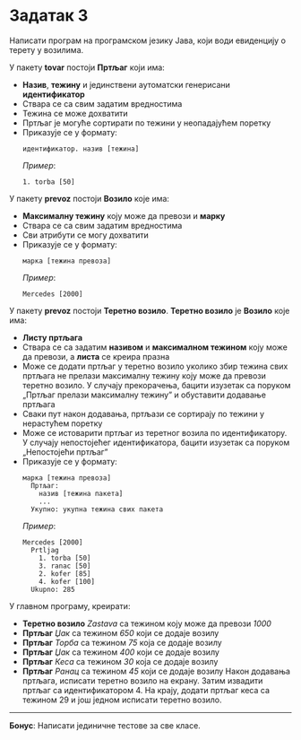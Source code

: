 # Задатак 3

Написати програм на програмском језику Јава, који води евиденцију о терету у возилима.

У пакету **tovar** постоји **Пртљаг** који има:
* **Назив**, **тежину** и јединствени аутоматски генерисани **идентификатор**
* Ствара се са свим задатим вредностима
* Тежина се може дохватити
* Пртљаг је могуће сортирати по тежини у неопадајућем поретку
* Приказује се у формату:
  ```
  идентификатор. назив [тежина]
  ```
  *Пример*: 
  ```
  1. torba [50]
  ```

У пакету **prevoz** постоји **Возило** које има:
* **Максималну тежину** коју може да превози и **марку**
* Ствара се са свим задатим вредностима
* Сви атрибути се могу дохватити
* Приказује се у формату:
  ```
  марка [тежина превоза]
  ```
  *Пример*:
  ```
  Mercedes [2000]
  ```

У пакету **prevoz** постоји **Теретно возило**. **Теретно возило** је **Возило** које има:
* **Листу пртљага**
* Ствара се са задатим **називом** и **максималном тежином** коју може да превози, а **листа** се креира празна
* Може се додати пртљаг у теретно возило уколико збир тежина свих пртљага не прелази максималну тежину коју може да превози теретно возило.
  У случају прекорачења, бацити изузетак са поруком „Пртљаг прелази максималну тежину” и обуставити додавање пртљага
* Сваки пут након додавања, пртљази се сортирају по тежини у нерастућем поретку
* Може се истоварити пртљаг из теретног возила по идентификатору.
  У случају непостојећег идентификатора, бацити изузетак са поруком „Непостојећи пртљаг”
* Приказује се у формату:
  ```
  марка [тежина превоза]
    Пртљаг:
      назив [тежина пакета]
      ...
    Укупно: укупна тежина свих пакета
  ```
  *Пример*:
  ```
  Mercedes [2000]
    Prtljag
      1. torba [50]
      3. ranac [50]
      2. kofer [85]
      4. kofer [100]
    Ukupno: 285
  ```

У главном програму, креирати:
* **Теретно возило** *Zastava* са тежином коју може да превози *1000*
* **Пртљаг** *Џак* са тежином *650* који се додаје возилу
* **Пртљаг** *Торба* са тежином *75* која се додаје возилу
* **Пртљаг** *Џак* са тежином *400* који се додаје возилу
* **Пртљаг** *Кеса* са тежином *30* која се додаје возилу
* **Пртљаг** *Ранац* са тежином *45* који се додаје возилу
Након додавања пртљага, исписати теретно возило на екрану.
Затим извадити пртљаг са идентификатором 4.
На крају, додати пртљаг кеса са тежином 29 и још једном исписати теретно возило.

---
**Бонус**: Написати јединичне тестове за све класе.
